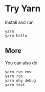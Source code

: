 # Try Yarn

Install and run

    yarn
    yarn hello

## More

You can also do

    yarn run env
    yarn run
    yarn why debug
    yarn test



